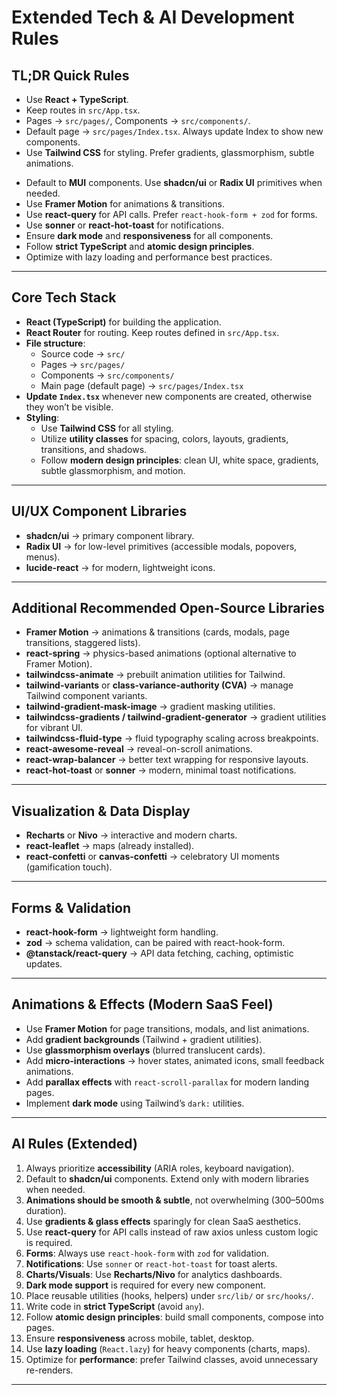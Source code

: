 <!-- # Tech Stack
- You are building a React application.
- Use TypeScript.
- Use React Router. KEEP the routes in src/App.tsx
- Always put source code in the src folder.
- Put pages into src/pages/
- Put components into src/components/
- The main page (default page) is src/pages/Index.tsx
- UPDATE the main page to include the new components. OTHERWISE, the user can NOT see any components!
- ALWAYS try to use the shadcn/ui library.
- Tailwind CSS: always use Tailwind CSS for styling components. Utilize Tailwind classes extensively for layout, spacing, colors, and other design aspects.

Available packages and libraries:

- The lucide-react package is installed for icons.
- The date-fns package is installed for date/time manipulation.
- The uuid package is installed for generating unique identifiers.
- The leaflet and react-leaflet packages are installed for interactive maps.
- The axios package is installed for HTTP requests.
- You ALREADY have ALL the shadcn/ui components and their dependencies installed. So you don't need to install them again.
- You have ALL the necessary Radix UI components installed.
- Use prebuilt components from the shadcn/ui library after importing them. Note that these files shouldn't be edited, so make new components if you need to change them. -->


# Extended Tech & AI Development Rules

## TL;DR Quick Rules
- Use **React + TypeScript**.
- Keep routes in `src/App.tsx`.
- Pages → `src/pages/`, Components → `src/components/`.
- Default page → `src/pages/Index.tsx`. Always update Index to show new components.
- Use **Tailwind CSS** for styling. Prefer gradients, glassmorphism, subtle animations.
<!-- - Default to **shadcn/ui** components. Use **Radix UI** primitives when needed. -->
- Default to **MUI** components. Use **shadcn/ui** or **Radix UI** primitives when needed.
- Use **Framer Motion** for animations & transitions.
- Use **react-query** for API calls. Prefer `react-hook-form + zod` for forms.
- Use **sonner** or **react-hot-toast** for notifications.
- Ensure **dark mode** and **responsiveness** for all components.
- Follow **strict TypeScript** and **atomic design principles**.
- Optimize with lazy loading and performance best practices.

---
## Core Tech Stack
- **React (TypeScript)** for building the application.
- **React Router** for routing. Keep routes defined in `src/App.tsx`.
- **File structure**:
  - Source code → `src/`
  - Pages → `src/pages/`
  - Components → `src/components/`
  - Main page (default page) → `src/pages/Index.tsx`
- **Update `Index.tsx`** whenever new components are created, otherwise they won’t be visible.
- **Styling**:
  - Use **Tailwind CSS** for all styling.
  - Utilize **utility classes** for spacing, colors, layouts, gradients, transitions, and shadows.
  - Follow **modern design principles**: clean UI, white space, gradients, subtle glassmorphism, and motion.

---

## UI/UX Component Libraries
- **shadcn/ui** → primary component library.  
- **Radix UI** → for low-level primitives (accessible modals, popovers, menus).  
- **lucide-react** → for modern, lightweight icons.  

---

## Additional Recommended Open-Source Libraries
- **Framer Motion** → animations & transitions (cards, modals, page transitions, staggered lists).
- **react-spring** → physics-based animations (optional alternative to Framer Motion).
- **tailwindcss-animate** → prebuilt animation utilities for Tailwind.
- **tailwind-variants** or **class-variance-authority (CVA)** → manage Tailwind component variants.
- **tailwind-gradient-mask-image** → gradient masking utilities.
- **tailwindcss-gradients / tailwind-gradient-generator** → gradient utilities for vibrant UI.
- **tailwindcss-fluid-type** → fluid typography scaling across breakpoints.
- **react-awesome-reveal** → reveal-on-scroll animations.
- **react-wrap-balancer** → better text wrapping for responsive layouts.
- **react-hot-toast** or **sonner** → modern, minimal toast notifications.

---

## Visualization & Data Display
- **Recharts** or **Nivo** → interactive and modern charts.
- **react-leaflet** → maps (already installed).
- **react-confetti** or **canvas-confetti** → celebratory UI moments (gamification touch).

---

## Forms & Validation
- **react-hook-form** → lightweight form handling.
- **zod** → schema validation, can be paired with react-hook-form.
- **@tanstack/react-query** → API data fetching, caching, optimistic updates.

---

## Animations & Effects (Modern SaaS Feel)
- Use **Framer Motion** for page transitions, modals, and list animations.
- Add **gradient backgrounds** (Tailwind + gradient utilities).
- Use **glassmorphism overlays** (blurred translucent cards).
- Add **micro-interactions** → hover states, animated icons, small feedback animations.
- Add **parallax effects** with `react-scroll-parallax` for modern landing pages.
- Implement **dark mode** using Tailwind’s `dark:` utilities.

---

## AI Rules (Extended)
1. Always prioritize **accessibility** (ARIA roles, keyboard navigation).
2. Default to **shadcn/ui** components. Extend only with modern libraries when needed.
3. **Animations should be smooth & subtle**, not overwhelming (300–500ms duration).
4. Use **gradients & glass effects** sparingly for clean SaaS aesthetics.
5. Use **react-query** for API calls instead of raw axios unless custom logic is required.
6. **Forms**: Always use `react-hook-form` with `zod` for validation.
7. **Notifications**: Use `sonner` or `react-hot-toast` for toast alerts.
8. **Charts/Visuals**: Use **Recharts/Nivo** for analytics dashboards.
9. **Dark mode support** is required for every new component.
10. Place reusable utilities (hooks, helpers) under `src/lib/` or `src/hooks/`.
11. Write code in **strict TypeScript** (avoid `any`).
12. Follow **atomic design principles**: build small components, compose into pages.
13. Ensure **responsiveness** across mobile, tablet, desktop.
14. Use **lazy loading** (`React.lazy`) for heavy components (charts, maps).
15. Optimize for **performance**: prefer Tailwind classes, avoid unnecessary re-renders.

---
